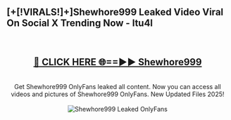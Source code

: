 <h2>[+[!VIRALS!]+]Shewhore999 Leaked Video Viral On Social X Trending Now - ltu4l</h2>
<br>
<div align="center">
<h2><a href="https://libra.edu.pl?Shewhore999" rel="nofollow">🔴 CLICK HERE 🌐==►► Shewhore999</a></h2>
<br>
Get Shewhore999 OnlyFans leaked all content. Now you can access all videos and pictures of Shewhore999 OnlyFans. New Updated Files 2025!
<br>
<br>
<a href="https://libra.edu.pl?Shewhore999" rel="nofollow" data-target="animated-image.originalLink"><img src="https://i.ibb.co.com/WyWwxjT/player-gif2.gif" alt="Shewhore999 Leaked OnlyFans" style="max-width: 100%; display: inline-block;" data-target="animated-image.originalImage"></a>
</div>
<br>